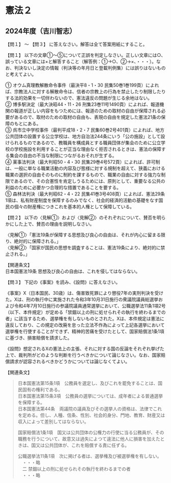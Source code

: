 # 憲法２

## 2024年度（吉川智志）

【問１】 〜 【問３】 に答えなさい。解答は全て答案用紙にすること。

【問１】 以下の文章①～⑤について正誤を判定しなさい。正しい文章には○、誤っている文章には×と解答すること（解答例：①→○、②→×、・・・）。なお、判決ないし決定の情報（判決等の年月日と登載判例集）には誤りはないものと考えてよい。

① オウム真理教解散命令事件（最決平8・1・30 民集50巻1巻199頁）によれば、宗教法人に対する解散命令は、信者の宗教上の行為を禁止したり制限したりする法的効果を一切伴わないので、憲法違反の問題が生じる余地はない。  
② 博多駅決定（最大決昭44・11・26 刑集23巻11号1490頁）によれば、報道機関の報道が正しい内容をもつためには、報道のための取材の自由が保障される必要があるので、取材のための取材の自由も、表現の自由を規定した憲法21条の保障のもとにある。  
③ 呉市立中学校事件（最判平成18・2・7 民集60巻2号401頁）によれば、地方公共団体の設置する公立学校は、地方自治法244条にいう「公の施設」として設けられるものであるので、教職員を構成員とする職員団体が集会のために公立学校の学校施設を利用することが正当な理由なく拒否されるときは、憲法の保障する集会の自由の不当な制限につながるおそれが生ずる。  
④ 薬事法判決（最大判昭50・4・30 民集29巻4号572頁）によれば、許可制は、一般に単なる職業活動の内容及び態様に対する規制を超えて、狭義における職業の選択の自由そのものに制約を課するもので、職業の自由に対する強力な制限であるので、その合憲性を肯定しうるためには、原則として、重要なる公共の利益のために必要かつ合理的な措置であることを要する。  
⑤ 森林法判決（最大判昭62・4・22 民集41巻3号408頁）によれば、憲法29条1項は、私有財産制度を保障するのみでなく、社会的経済的活動の基礎をなす国民の個々の財産権につきこれを基本的人権として保障している。

【問２】 以下の〈見解①〉および〈見解②〉のそれぞれについて、賛否を明らかにした上で、賛否の理由を説明しなさい。

〈見解①〉「憲法19条が保障する思想及び良心の自由は、それが内心に留まる限り、絶対的に保障される。」  
〈見解②〉「国家が国民の思想を調査することは、憲法19条により、絶対的に禁止される。」  

【関連条文】  
日本国憲法19条 思想及び良心の自由は、これを侵してはならない。

【問３】 下記の《事案》を読み、《設問》に答えなさい。

《事案》X（日本国民、30歳）は、傷害致死罪により懲役7年の実刑判決を受けた。Xは、刑の執行中に実施された令和3年10月31日施行の衆議院議員総選挙および令和4年7月10日施行の参議院議員通常選挙において、公職選挙法11条1項2号（以下、本件規定）が定める「禁錮以上の刑に処せられその執行を終わるまでの者」に該当するため、選挙権を有しないものとされた。Xは、本件規定は憲法に違反しており、この規定の改廃を怠った立法不作為によって上記各選挙において選挙権を行使することができず、精神的苦痛を受けたとして、国家賠償法1条1項に基づき、損害賠償を請求した。

《設問》想定されるXの憲法上の主張、それに対する国の反論をそれぞれ挙げた上で、裁判所がどのような判断を行うべきかについて論じなさい。なお、国家賠償請求が認容されるべきかどうかについては論じなくてよい。

【関連条文】  
> 日本国憲法第15条1項　公務員を選定し、及びこれを罷免することは、国民固有の権利である。  
> 日本国憲法第15条3項　公務員の選挙については、成年者による普通選挙を保障する。  
> 日本国憲法第44条　両議院の議員及びその選挙人の資格は、法律でこれを定める。但し、人種、信条、性別、社会的身分、門地、教育、財産又は収入によって差別してはならない。  
> 
> 国家賠償法1条1項　国又は公共団体の公権力の行使に当る公務員が、その職務を行うについて、故意又は過失によつて違法に他人に損害を加えたときは、国又は公共団体が、これを賠償する責に任ずる。  
> 
> 公職選挙法11条1項　次に掲げる者は、選挙権及び被選挙権を有しない。  
> 　・・・略  
> 　二 禁錮以上の刑に処せられその執行を終わるまでの者  
> 　・・・略  
